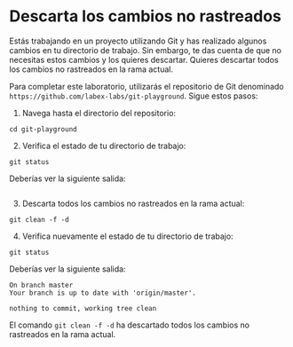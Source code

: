 # Descarta los cambios no rastreados

Estás trabajando en un proyecto utilizando Git y has realizado algunos cambios en tu directorio de trabajo. Sin embargo, te das cuenta de que no necesitas estos cambios y los quieres descartar. Quieres descartar todos los cambios no rastreados en la rama actual.

Para completar este laboratorio, utilizarás el repositorio de Git denominado `https://github.com/labex-labs/git-playground`. Sigue estos pasos:

1. Navega hasta el directorio del repositorio:

```shell
cd git-playground
```

2. Verifica el estado de tu directorio de trabajo:

```shell
git status
```

Deberías ver la siguiente salida:

```shell

```

3. Descarta todos los cambios no rastreados en la rama actual:

```shell
git clean -f -d
```

4. Verifica nuevamente el estado de tu directorio de trabajo:

```shell
git status
```

Deberías ver la siguiente salida:

```shell
On branch master
Your branch is up to date with 'origin/master'.

nothing to commit, working tree clean
```

El comando `git clean -f -d` ha descartado todos los cambios no rastreados en la rama actual.
